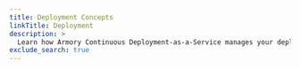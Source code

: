 ```yaml
---
title: Deployment Concepts
linkTitle: Deployment
description: >
  Learn how Armory Continuous Deployment-as-a-Service manages your deployments.
exclude_search: true
---
```


